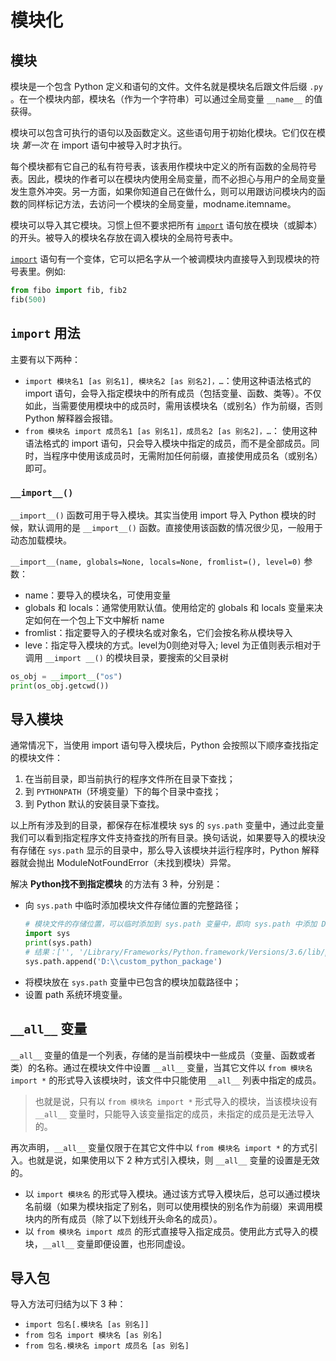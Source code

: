 # 模块化

## 模块

模块是一个包含 Python 定义和语句的文件。文件名就是模块名后跟文件后缀 `.py` 。在一个模块内部，模块名（作为一个字符串）可以通过全局变量 `__name__` 的值获得。

模块可以包含可执行的语句以及函数定义。这些语句用于初始化模块。它们仅在模块 *第一次* 在 import 语句中被导入时才执行。 

每个模块都有它自己的私有符号表，该表用作模块中定义的所有函数的全局符号表。因此，模块的作者可以在模块内使用全局变量，而不必担心与用户的全局变量发生意外冲突。另一方面，如果你知道自己在做什么，则可以用跟访问模块内的函数的同样标记方法，去访问一个模块的全局变量，modname.itemname。

模块可以导入其它模块。习惯上但不要求把所有 [`import`](https://docs.python.org/zh-cn/3/reference/simple_stmts.html#import) 语句放在模块（或脚本）的开头。被导入的模块名存放在调入模块的全局符号表中。

[`import`](https://docs.python.org/zh-cn/3/reference/simple_stmts.html#import) 语句有一个变体，它可以把名字从一个被调模块内直接导入到现模块的符号表里。例如:

```python
from fibo import fib, fib2
fib(500)
```

## `import` 用法

主要有以下两种：

- `import 模块名1 [as 别名1], 模块名2 [as 别名2]，…`：使用这种语法格式的 import 语句，会导入指定模块中的所有成员（包括变量、函数、类等）。不仅如此，当需要使用模块中的成员时，需用该模块名（或别名）作为前缀，否则 Python 解释器会报错。
- `from 模块名 import 成员名1 [as 别名1]，成员名2 [as 别名2]，…`： 使用这种语法格式的 import 语句，只会导入模块中指定的成员，而不是全部成员。同时，当程序中使用该成员时，无需附加任何前缀，直接使用成员名（或别名）即可。

### `__import__()`

`__import__()` 函数可用于导入模块。其实当使用 import 导入 Python 模块的时候，默认调用的是 `__import__()` 函数。直接使用该函数的情况很少见，一般用于动态加载模块。

`__import__(name, globals=None, locals=None, fromlist=(), level=0)` 参数：

- name：要导入的模块名，可使用变量
- globals 和 locals：通常使用默认值。使用给定的 globals 和 locals 变量来决定如何在一个包上下文中解析 name
- fromlist：指定要导入的子模块名或对象名，它们会按名称从模块导入
- leve：指定导入模块的方式。level为0则绝对导入; level 为正值则表示相对于调用 `__import __()` 的模块目录，要搜索的父目录树

```py
os_obj = __import__("os")
print(os_obj.getcwd())
```

## 导入模块

通常情况下，当使用 import 语句导入模块后，Python 会按照以下顺序查找指定的模块文件：

1. 在当前目录，即当前执行的程序文件所在目录下查找；
2. 到 `PYTHONPATH`（环境变量）下的每个目录中查找；
3. 到 Python 默认的安装目录下查找。

以上所有涉及到的目录，都保存在标准模块 sys 的 `sys.path` 变量中，通过此变量我们可以看到指定程序文件支持查找的所有目录。换句话说，如果要导入的模块没有存储在 `sys.path` 显示的目录中，那么导入该模块并运行程序时，Python 解释器就会抛出 ModuleNotFoundError（未找到模块）异常。

解决 **Python找不到指定模块** 的方法有 3 种，分别是：

- 向 `sys.path` 中临时添加模块文件存储位置的完整路径；
  ```py
  # 模块文件的存储位置，可以临时添加到 sys.path 变量中，即向 sys.path 中添加 D:\\custom_python_package
  import sys
  print(sys.path)
  # 结果：['', '/Library/Frameworks/Python.framework/Versions/3.6/lib/python36.zip', '/Library/Frameworks/Python.framework/Versions/3.6/lib/python3.6', ..., '/Library/Frameworks/Python.framework/Versions/3.6/lib/python3.6/site-packages']
  sys.path.append('D:\\custom_python_package')
  ```
- 将模块放在 `sys.path` 变量中已包含的模块加载路径中；
- 设置 path 系统环境变量。

## `__all__` 变量

`__all__` 变量的值是一个列表，存储的是当前模块中一些成员（变量、函数或者类）的名称。通过在模块文件中设置 `__all__` 变量，当其它文件以 `from 模块名 import *` 的形式导入该模块时，该文件中只能使用 `__all__` 列表中指定的成员。

> 也就是说，只有以 `from 模块名 import *` 形式导入的模块，当该模块设有 `__all__` 变量时，只能导入该变量指定的成员，未指定的成员是无法导入的。

再次声明，`__all__` 变量仅限于在其它文件中以 `from 模块名 import *` 的方式引入。也就是说，如果使用以下 2 种方式引入模块，则 `__all__` 变量的设置是无效的。

- 以 `import 模块名` 的形式导入模块。通过该方式导入模块后，总可以通过模块名前缀（如果为模块指定了别名，则可以使用模快的别名作为前缀）来调用模块内的所有成员（除了以下划线开头命名的成员）。
- 以 `from 模块名 import 成员` 的形式直接导入指定成员。使用此方式导入的模块，`__all__` 变量即便设置，也形同虚设。

## 导入包

导入方法可归结为以下 3 种：

- `import 包名[.模块名 [as 别名]]`
- `from 包名 import 模块名 [as 别名]`
- `from 包名.模块名 import 成员名 [as 别名]`